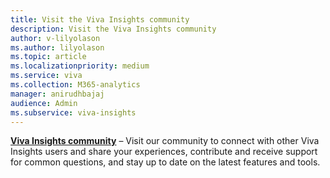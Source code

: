 ```yaml
---
title: Visit the Viva Insights community
description: Visit the Viva Insights community
author: v-lilyolason
ms.author: lilyolason
ms.topic: article
ms.localizationpriority: medium 
ms.service: viva
ms.collection: M365-analytics
manager: anirudhbajaj
audience: Admin
ms.subservice: viva-insights
---
```


**[Viva Insights community](https://community.vivainsights.microsoft.com/t5/Viva-Insights-blogs/bg-p/viva-insights-blog)** – Visit our community to connect with other Viva Insights users and share your experiences, contribute and receive support for common questions, and stay up to date on the latest features and tools.